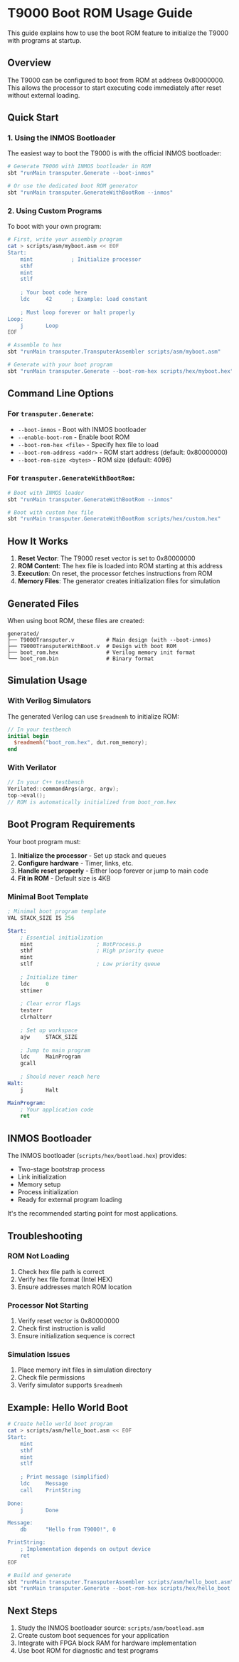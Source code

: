 # T9000 Boot ROM Usage Guide

This guide explains how to use the boot ROM feature to initialize the T9000 with programs at startup.

## Overview

The T9000 can be configured to boot from ROM at address 0x80000000. This allows the processor to start executing code immediately after reset without external loading.

## Quick Start

### 1. Using the INMOS Bootloader

The easiest way to boot the T9000 is with the official INMOS bootloader:

```bash
# Generate T9000 with INMOS bootloader in ROM
sbt "runMain transputer.Generate --boot-inmos"

# Or use the dedicated boot ROM generator
sbt "runMain transputer.GenerateWithBootRom --inmos"
```

### 2. Using Custom Programs

To boot with your own program:

```bash
# First, write your assembly program
cat > scripts/asm/myboot.asm << EOF
Start:
    mint            ; Initialize processor
    sthf
    mint
    stlf
    
    ; Your boot code here
    ldc     42      ; Example: load constant
    
    ; Must loop forever or halt properly
Loop:
    j       Loop
EOF

# Assemble to hex
sbt "runMain transputer.TransputerAssembler scripts/asm/myboot.asm"

# Generate with your boot program
sbt "runMain transputer.Generate --boot-rom-hex scripts/hex/myboot.hex"
```

## Command Line Options

### For `transputer.Generate`:

- `--boot-inmos` - Boot with INMOS bootloader
- `--enable-boot-rom` - Enable boot ROM
- `--boot-rom-hex <file>` - Specify hex file to load
- `--boot-rom-address <addr>` - ROM start address (default: 0x80000000)
- `--boot-rom-size <bytes>` - ROM size (default: 4096)

### For `transputer.GenerateWithBootRom`:

```bash
# Boot with INMOS loader
sbt "runMain transputer.GenerateWithBootRom --inmos"

# Boot with custom hex file
sbt "runMain transputer.GenerateWithBootRom scripts/hex/custom.hex"
```

## How It Works

1. **Reset Vector**: The T9000 reset vector is set to 0x80000000
2. **ROM Content**: The hex file is loaded into ROM starting at this address
3. **Execution**: On reset, the processor fetches instructions from ROM
4. **Memory Files**: The generator creates initialization files for simulation

## Generated Files

When using boot ROM, these files are created:

```
generated/
├── T9000Transputer.v          # Main design (with --boot-inmos)
├── T9000TransputerWithBoot.v  # Design with boot ROM
├── boot_rom.hex               # Verilog memory init format
└── boot_rom.bin               # Binary format
```

## Simulation Usage

### With Verilog Simulators

The generated Verilog can use `$readmemh` to initialize ROM:

```verilog
// In your testbench
initial begin
  $readmemh("boot_rom.hex", dut.rom_memory);
end
```

### With Verilator

```cpp
// In your C++ testbench
Verilated::commandArgs(argc, argv);
top->eval();
// ROM is automatically initialized from boot_rom.hex
```

## Boot Program Requirements

Your boot program must:

1. **Initialize the processor** - Set up stack and queues
2. **Configure hardware** - Timer, links, etc.
3. **Handle reset properly** - Either loop forever or jump to main code
4. **Fit in ROM** - Default size is 4KB

### Minimal Boot Template

```asm
; Minimal boot program template
VAL STACK_SIZE IS 256

Start:
    ; Essential initialization
    mint                    ; NotProcess.p
    sthf                    ; High priority queue
    mint
    stlf                    ; Low priority queue
    
    ; Initialize timer
    ldc     0
    sttimer
    
    ; Clear error flags
    testerr
    clrhalterr
    
    ; Set up workspace
    ajw     STACK_SIZE
    
    ; Jump to main program
    ldc     MainProgram
    gcall
    
    ; Should never reach here
Halt:
    j       Halt

MainProgram:
    ; Your application code
    ret
```

## INMOS Bootloader

The INMOS bootloader (`scripts/hex/bootload.hex`) provides:

- Two-stage bootstrap process
- Link initialization
- Memory setup
- Process initialization
- Ready for external program loading

It's the recommended starting point for most applications.

## Troubleshooting

### ROM Not Loading

1. Check hex file path is correct
2. Verify hex file format (Intel HEX)
3. Ensure addresses match ROM location

### Processor Not Starting

1. Verify reset vector is 0x80000000
2. Check first instruction is valid
3. Ensure initialization sequence is correct

### Simulation Issues

1. Place memory init files in simulation directory
2. Check file permissions
3. Verify simulator supports `$readmemh`

## Example: Hello World Boot

```bash
# Create hello world boot program
cat > scripts/asm/hello_boot.asm << EOF
Start:
    mint
    sthf
    mint
    stlf
    
    ; Print message (simplified)
    ldc     Message
    call    PrintString
    
Done:
    j       Done

Message:
    db      "Hello from T9000!", 0

PrintString:
    ; Implementation depends on output device
    ret
EOF

# Build and generate
sbt "runMain transputer.TransputerAssembler scripts/asm/hello_boot.asm"
sbt "runMain transputer.Generate --boot-rom-hex scripts/hex/hello_boot.hex"
```

## Next Steps

1. Study the INMOS bootloader source: `scripts/asm/bootload.asm`
2. Create custom boot sequences for your application
3. Integrate with FPGA block RAM for hardware implementation
4. Use boot ROM for diagnostic and test programs